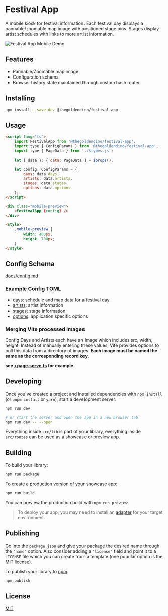 # Festival App

A mobile kiosk for festival information. Each festival day displays a pannable/zoomable map image with positioned stage pins.
Stages display artist schedules with links to more artist information.

![Festival App Mobile Demo](./festival-app-demo.gif)

## Features

- Pannable/Zoomable map image
- Configuration schema
- Browser history state maintained through custom hash router.

## Installing

```sh
npm install --save-dev @thegoldendino/festival-app
```

## Usage

```html
<script lang="ts">
	import FestivalApp from '@thegoldendino/festival-app';
	import type { ConfigParams } from '@thegoldendino/festival-app';
	import type { PageData } from './$types.js';

	let { data }: { data: PageData } = $props();

	let config: ConfigParams = {
		days: data.days,
		artists: data.artists,
		stages: data.stages,
		options: data.options
	};
</script>

<div class="mobile-preview">
	<FestivalApp {config} />
</div>

<style>
	.mobile-preview {
		width: 400px;
		height: 700px;
	}
</style>

```

## Config Schema

[docs/config.md](./docs/config.md)

### Example Config [TOML](https://toml.io)

- [days](./src/data/days.toml): schedule and map data for a festival day
- [artists](./src/data/artists.toml): artist information
- [stages](./src/data/stages.toml): stage information
- [options](./src/data/options.toml): application specific options


### Merging Vite processed images

Config Days and Artists each have an Image which includes src, width, height. Instead of manually entering these values, Vite provides options to pull this data from a directory of images. **Each image must be named the same as the corresponding record key.**

__see [+page.serve.ts](./src/lib/routes/+page.server.ts) for example.__

## Developing

Once you've created a project and installed dependencies with `npm install` (or `pnpm install` or `yarn`), start a development server:

```bash
npm run dev

# or start the server and open the app in a new browser tab
npm run dev -- --open
```

Everything inside `src/lib` is part of your library, everything inside `src/routes` can be used as a showcase or preview app.

## Building

To build your library:

```bash
npm run package
```

To create a production version of your showcase app:

```bash
npm run build
```

You can preview the production build with `npm run preview`.

> To deploy your app, you may need to install an [adapter](https://svelte.dev/docs/kit/adapters) for your target environment.

## Publishing

Go into the `package.json` and give your package the desired name through the `"name"` option. Also consider adding a `"license"` field and point it to a `LICENSE` file which you can create from a template (one popular option is the [MIT license](https://opensource.org/license/mit/)).

To publish your library to [npm](https://www.npmjs.com):

```bash
npm publish
```

## License

[MIT](LICENSE.md)